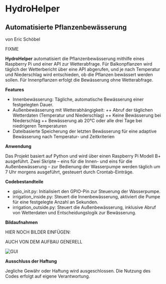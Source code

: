 # HydroHelper
## Automatisierte Pflanzenbewässerung 

von Eric Schöbel

FIXME

**HydroHelper** automatisiert die Pflanzenbewässerung mithilfe eines Raspberry Pi und einer API zur Wetterabfrage. Für Balkonpflanzen wird täglich der Wetterbericht über eine API abgerufen, und je nach Temperatur und Niederschlag wird entschieden, ob die Pflanzen bewässert werden sollen. Für Innenpflanzen erfolgt die Bewässerung ohne Wetterabfrage.


**Features**

 + Innenbewässerung: Tägliche, automatische Bewässerung einer festgelegten Dauer.
 + Außenbewässerung mit Wetterabhängigkeit:
    ++ Abruf der täglichen Wetterdaten (Temperatur und Niederschlag)
    ++ Keine Bewässerung bei Niederschlag
    ++ Bewässerung ab 20°C oder alle drei Tage bei niedrigeren Temperaturen
 + Dateibasierte Speicherung der letzten Bewässerung für eine adaptive Bewässerung nach Temperatur- und Zeitkriterien


**Anwendung**

Das Projekt basiert auf Python und wird über einen Raspberry Pi Modell B+ ausgeführt. Zwei Skripte – eins für die Innen- und eins für die Außenbewässerung – zur Bedienung der Wasserpumpe werden täglich um 7 Uhr morgens ausgeführt, gesteuert durch Crontab-Einträge.

**Codebestandteile**

+ gpio_init.py: Initialisiert den GPIO-Pin zur Steuerung der Wasserpumpe.
+ irrigation_inside.py: Steuert die Innenbewässerung, aktiviert die Pumpe für eine festgelegte Anzahl an Sekunden.
+ irrigation_outside.py: Steuert die Außenbewässerung, inklusive Abruf von Wetterdaten und Entscheidungslogik zur Bewässerung.

**Bildaufnahmen**

HIER NOCH BILDER EINFÜGEN:

AUCH VON DEM AUFBAU GENERELL

![GUI](./Screenshot_GUI.png "GUI")

**Ausschluss der Haftung**

Jegliche Gewähr oder Haftung wird ausgeschlossen. Die Nutzung des Codes erfolgt auf eigene Verantwortung.



